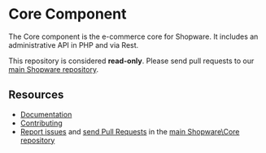 Core Component
==============

The Core component is the e-commerce core for Shopware. It includes an administrative API in PHP and via Rest.

This repository is considered **read-only**. Please send pull requests
to our [main Shopware repository](https://github.com/shopware/shopware).

Resources
---------

  * [Documentation](https://developer.snapadmin.net)
  * [Contributing](https://developer.snapadmin.net/docs/resources/guidelines/code/contribution.html)
  * [Report issues](https://github.com/shopware/shopware/issues) and
    [send Pull Requests](https://github.com/shopware/shopware/pulls)
    in the [main Shopware\Core repository](https://github.com/shopware/shopware)
